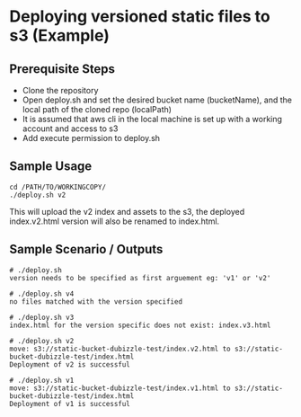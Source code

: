 # Deploying versioned static files to s3 (Example)

## Prerequisite Steps

* Clone the repository
* Open deploy.sh and set the desired bucket name (bucketName), and the local path of the cloned repo (localPath)
* It is assumed that aws cli in the local machine is set up with a working account and access to s3
* Add execute permission to deploy.sh

## Sample Usage

```
cd /PATH/TO/WORKINGCOPY/
./deploy.sh v2
```

This will upload the v2 index and assets to the s3, the deployed index.v2.html version will also be renamed to index.html.

## Sample Scenario / Outputs

```
# ./deploy.sh
version needs to be specified as first arguement eg: 'v1' or 'v2'

# ./deploy.sh v4
no files matched with the version specified

# ./deploy.sh v3
index.html for the version specific does not exist: index.v3.html

# ./deploy.sh v2
move: s3://static-bucket-dubizzle-test/index.v2.html to s3://static-bucket-dubizzle-test/index.html
Deployment of v2 is successful

# ./deploy.sh v1
move: s3://static-bucket-dubizzle-test/index.v1.html to s3://static-bucket-dubizzle-test/index.html
Deployment of v1 is successful
```
